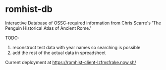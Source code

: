 # romhist-db
Interactive Database of OSSC-required information from Chris Scarre's 'The Penguin Historical Atlas of Ancient Rome.'

TODO:
1. reconstruct test data with year names so searching is possible
2. add the rest of the actual data in spreadsheet

Current deployment at https://romhist-client-lzfmsfrake.now.sh/
